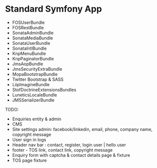 Standard Symfony App
================


* FOSUserBundle
* FOSRestBundle
* SonataAdminBundle
* SonataMediaBundle
* SonataUserBundle
* SonataIntlBundle
* KnpMenuBundle
* KnpPaginatorBundle
* JmsAopBundle
* JmsSecurityExtraBundle
* MopaBootstrapBundle
* Twitter Bootstrap & SASS
* LiipImagineBundle
* StofDoctrineExtensionsBundles
* LuneticsLocaleBundle
* JMSSerializerBundle



TODO:
* Enquiries entity & admin
* CMS
* Site settings admin: facebook/linkedin, email, phone, company name, copyright message
* User sign in logs
* Header nav bar : contact, register, login user | hello user
* footer - TOS link, contact link, copyright message
* Enquiry form with captcha & contact details page & fixture 
* TOS page fixture
